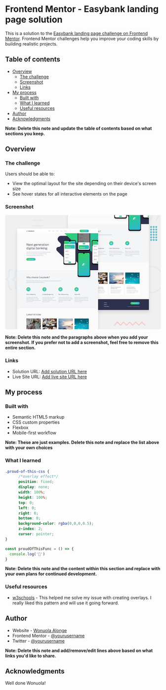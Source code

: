 # Frontend Mentor - Easybank landing page solution

This is a solution to the [Easybank landing page challenge on Frontend Mentor](https://www.frontendmentor.io/challenges/easybank-landing-page-WaUhkoDN). Frontend Mentor challenges help you improve your coding skills by building realistic projects. 

## Table of contents

- [Overview](#overview)
  - [The challenge](#the-challenge)
  - [Screenshot](#screenshot)
  - [Links](#links)
- [My process](#my-process)
  - [Built with](#built-with)
  - [What I learned](#what-i-learned)
  - [Useful resources](#useful-resources)
- [Author](#author)
- [Acknowledgments](#acknowledgments)

**Note: Delete this note and update the table of contents based on what sections you keep.**

## Overview

### The challenge

Users should be able to:

- View the optimal layout for the site depending on their device's screen size
- See hover states for all interactive elements on the page

### Screenshot

![image](./design/desktop-preview.jpg)



**Note: Delete this note and the paragraphs above when you add your screenshot. If you prefer not to add a screenshot, feel free to remove this entire section.**

### Links

- Solution URL: [Add solution URL here](https://easy-bank-landing-page-eight.vercel.app/)
- Live Site URL: [Add live site URL here](https://easy-bank-landing-page-eight.vercel.app/)

## My process

### Built with

- Semantic HTML5 markup
- CSS custom properties
- Flexbox
- Mobile-first workflow


**Note: These are just examples. Delete this note and replace the list above with your own choices**

### What I learned

```css
.proud-of-this-css {
      /*overlay effect*/
      position: fixed;
      display: none;
      width: 100%;
      height: 100%;
      top: 0;
      left: 0;
      right: 0;
      bottom: 0;
      background-color: rgba(0,0,0,0.5);
      z-index: 2;
      cursor: pointer;
}

```
```js
const proudOfThisFunc = () => {
  console.log('🎉')
}
```

**Note: Delete this note and the content within this section and replace with your own plans for continued development.**

### Useful resources

- [w3schools](https://www.w3schools.com/howto/howto_css_overlay.asp) - This helped me solve my issue with creating overlays. I really liked this pattern and will use it going forward.


## Author

- Website - [Wonuola Alonge](https://www.your-site.com)
- Frontend Mentor - [@yourusername](https://www.frontendmentor.io/profile/yourusername)
- Twitter - [@yourusername](https://www.twitter.com/yourusername)

**Note: Delete this note and add/remove/edit lines above based on what links you'd like to share.**

## Acknowledgments

Well done Wonuola!

